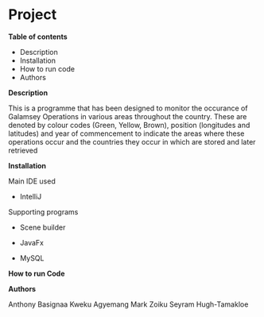 # Project

**Table of contents**
* Description
* Installation
* How to run code
* Authors


**Description**

This is a programme that has been designed to monitor the occurance of Galamsey Operations in various areas throughout 
the country. These are denoted by colour codes (Green, Yellow, Brown), position (longitudes and latitudes) and year of commencement to indicate the areas where these operations occur and the countries they occur in which are stored and later retrieved  


**Installation**

Main IDE used

* IntelliJ

Supporting programs

* Scene builder

* JavaFx

* MySQL


**How to run Code**







**Authors**

Anthony Basignaa
Kweku Agyemang
Mark Zoiku
Seyram Hugh-Tamakloe

